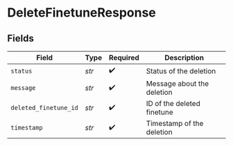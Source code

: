 # DeleteFinetuneResponse


## Fields

| Field                      | Type                       | Required                   | Description                |
| -------------------------- | -------------------------- | -------------------------- | -------------------------- |
| `status`                   | *str*                      | :heavy_check_mark:         | Status of the deletion     |
| `message`                  | *str*                      | :heavy_check_mark:         | Message about the deletion |
| `deleted_finetune_id`      | *str*                      | :heavy_check_mark:         | ID of the deleted finetune |
| `timestamp`                | *str*                      | :heavy_check_mark:         | Timestamp of the deletion  |